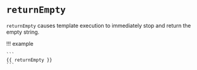 # `returnEmpty`

`returnEmpty` causes template execution to immediately stop and return the empty
string.

!!! example

    ```
    {{ returnEmpty }}
    ```
